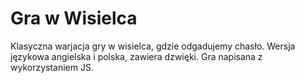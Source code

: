 # Gra w Wisielca

Klasyczna warjacja gry w wisielca, gdzie odgadujemy chasło.
Wersja językowa angielska i polska, zawiera dzwięki.
Gra napisana z wykorzystaniem JS.
